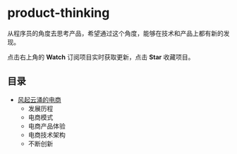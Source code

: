 # product-thinking

从程序员的角度去思考产品，希望通过这个角度，能够在技术和产品上都有新的发现。

点击右上角的 **Watch** 订阅项目实时获取更新，点击 **Star** 收藏项目。

## 目录

* [风起云涌的电商](/电商/README.md)
    * 发展历程
    * 电商模式
    * 电商产品体验
    * 电商技术架构
    * 不断创新